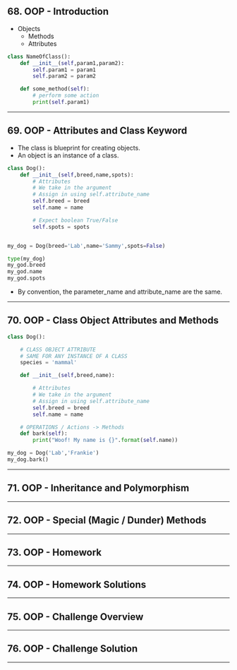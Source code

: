 ## 68. OOP - Introduction

* Objects
    * Methods
    * Attributes

```python
class NameOfClass():
    def __init__(self,param1,param2):
        self.param1 = param1
        self.param2 = param2

    def some_method(self):
        # perform some action
        print(self.param1)
```

***

## 69. OOP - Attributes and Class Keyword

* The class is blueprint for creating objects.
* An object is an instance of a class.

```python
class Dog():
    def __init__(self,breed,name,spots):
        # Attributes
        # We take in the argument
        # Assign in using self.attribute_name
        self.breed = breed
        self.name = name

        # Expect boolean True/False
        self.spots = spots


my_dog = Dog(breed='Lab',name='Sammy',spots=False)

type(my_dog)
my_god.breed
my_god.name
my_god.spots
```

* By convention, the parameter_name and attribute_name are the same.

***

## 70. OOP - Class Object Attributes and Methods

```python
class Dog():

    # CLASS OBJECT ATTRIBUTE
    # SAME FOR ANY INSTANCE OF A CLASS
    species = 'mammal'

    def __init__(self,breed,name):

        # Attributes
        # We take in the argument
        # Assign in using self.attribute_name
        self.breed = breed
        self.name = name

    # OPERATIONS / Actions -> Methods
    def bark(self):
        print("Woof! My name is {}".format(self.name))

my_dog = Dog('Lab','Frankie')
my_dog.bark()
```

***

## 71. OOP - Inheritance and Polymorphism

***

## 72. OOP - Special (Magic / Dunder) Methods

***

## 73. OOP - Homework

***

## 74. OOP - Homework Solutions

***

## 75. OOP - Challenge Overview

***

## 76. OOP - Challenge Solution

***
